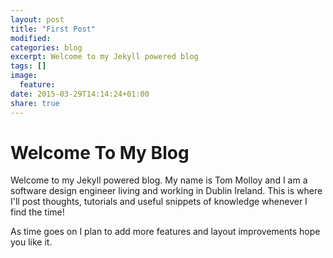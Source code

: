 ```yaml
---
layout: post
title: "First Post"
modified:
categories: blog
excerpt: Welcome to my Jekyll powered blog
tags: []
image:
  feature: 
date: 2015-03-29T14:14:24+01:00
share: true
---
```


# Welcome To My Blog

Welcome to my Jekyll powered blog. My name is Tom Molloy and I am a software design engineer living and working in Dublin Ireland. This is where I'll post thoughts, tutorials and useful snippets of knowledge whenever I find the time!

As time goes on I plan to add more features and layout improvements hope you like it.
